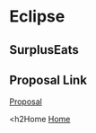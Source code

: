 # Eclipse
<h2>SurplusEats</h2>

<h2>Proposal Link</h2>
<a href="https://github.com/nnadhirahh/Eclipse/wiki/SurplusEats">Proposal</a>

<h2Home</h2>
<a href="https://github.com/deco3500-2019/Eclipse/wiki">Home</a>
